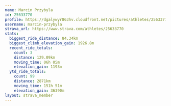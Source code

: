 ```yaml
---
name: Marcin Przybyla
id: 25633770
profile: https://dgalywyr863hv.cloudfront.net/pictures/athletes/25633770/12947173/2/large.jpg
username: marcin-przybyla
strava_url: https://www.strava.com/athletes/25633770
stats:
  biggest_ride_distance: 84.34km
  biggest_climb_elevation_gain: 1926.8m
  recent_ride_totals:
    count: 3
    distance: 129.09km
    moving_time: 06h 05m
    elevation_gain: 1193m
  ytd_ride_totals:
    count: 99
    distance: 2871km
    moving_time: 151h 51m
    elevation_gain: 36390m
layout: strava_member
--- 
```

